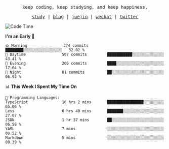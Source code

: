 <p align="center">
  <samp>
    <span>keep coding, keep studying, and keep happiness.</span>
  </samp>
</p>

<p align="center">
  <samp>
    <a href="https://github.com/ouduidui/fe-study">study</a> |
    <a href="https://deweyou.me">blog</a>  |
    <a href="https://juejin.cn/user/4309700183594366">juejin</a> |
    <a href="https://user-images.githubusercontent.com/54696834/165071004-6509e3f2-90c3-448c-9d92-3da42b0c2021.jpeg">wechat</a> |
    <a href="https://twitter.com/ouduidui">twitter</a>
  </samp>
</p>

<!--START_SECTION:waka-->
![Code Time](http://img.shields.io/badge/Code%20Time-3%2C622%20hrs%2027%20mins-blue)

**I'm an Early 🐤** 

```text
🌞 Morning                374 commits         ████████░░░░░░░░░░░░░░░░░   32.02 % 
🌆 Daytime                507 commits         ███████████░░░░░░░░░░░░░░   43.41 % 
🌃 Evening                206 commits         ████░░░░░░░░░░░░░░░░░░░░░   17.64 % 
🌙 Night                  81 commits          ██░░░░░░░░░░░░░░░░░░░░░░░   06.93 % 
```


📊 **This Week I Spent My Time On** 

```text
💬 Programming Languages: 
TypeScript               16 hrs 2 mins       ████████████████░░░░░░░░░   65.06 % 
Less                     6 hrs 40 mins       ███████░░░░░░░░░░░░░░░░░░   27.07 % 
JSON                     1 hr 37 mins        ██░░░░░░░░░░░░░░░░░░░░░░░   06.58 % 
YAML                     7 mins              ░░░░░░░░░░░░░░░░░░░░░░░░░   00.52 % 
Markdown                 5 mins              ░░░░░░░░░░░░░░░░░░░░░░░░░   00.39 % 
```


<!--END_SECTION:waka-->
